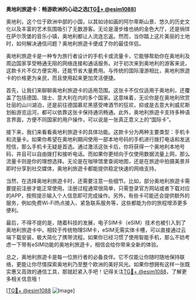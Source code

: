 **奥地利旅遊卡：畅游欧洲的心动之选[[TG💪+ @esim1088](https://t.me/s/esim1088)]**

奥地利，这个位于欧洲中部的小国，以其如诗如画的阿尔卑斯山景、悠久的历史文化以及丰富的艺术氛围吸引了无数游客。无论是漫步维也纳的金色大厅，还是徜徉在萨尔茨堡的音乐小镇，奥地利都让人流连忘返。然而，当你踏上这片美丽的土地时，如何解决通信问题？奥地利旅遊卡便成了你的最佳伴侣。

奥地利旅遊卡是一种专为旅行者设计的手机卡或流量卡，它能够帮助你在奥地利及周边国家享受畅通无阻的网络连接和通话服务。对于初次来到奥地利的游客来说，这款卡片不仅方便实用，还能节省大量费用。与传统的国际漫游相比，奥地利旅遊卡的价格更为亲民，而且使用起来更加灵活便捷。

首先，让我们来聊聊奥地利旅遊卡的适用范围。这张卡不仅仅适用于奥地利，还覆盖了包括德国、瑞士、意大利在内的多个国家。这意味着，无论你是在奥地利欣赏壮丽的山川湖泊，还是前往德国慕尼黑感受啤酒节的狂欢，抑或是去意大利威尼斯划船游览运河，都可以依靠这张卡保持通讯畅通。此外，奥地利旅遊卡支持多种语言界面，方便不同国家的用户操作，可以说是一张真正意义上的“国际卡”。

接下来，我们来看看奥地利旅遊卡的具体功能。这款卡分为两种主要类型：手机卡和流量卡。如果你希望在奥地利期间使用一部本地号码的手机进行拨打电话和发送短信，那么手机卡无疑是首选。通过激活这张卡后，你将获得一个奥地利本地号码，并且可以自由拨打和接听电话。而如果你更倾向于仅使用数据流量上网，那么流量卡则是你的理想选择。无论是在咖啡馆里查阅地图，还是在旅途中拍摄美景并即时分享到社交媒体，奥地利旅遊卡都能提供稳定快速的网络支持。

当然，在选择奥地利旅遊卡时，还需要注意一些细节。比如，部分奥地利旅遊卡需要提前注册才能正常使用。注册过程通常很简单，只需登录官方网站或者下载对应的APP，按照提示输入个人信息即可完成操作。另外，有些卡可能还会提供额外的服务，例如免费Wi-Fi热点接入、紧急联系服务等，这些都能为你的旅程增添更多便利。

最后，不得不提的是，随着科技的发展，电子SIM卡（eSIM）技术也被引入到了奥地利旅遊卡中。相较于传统物理SIM卡，eSIM无需实体卡槽，可以直接通过云端下载安装，极大简化了携带流程。如果你已经习惯了使用智能手机，那么不妨考虑一下带有eSIM功能的奥地利旅遊卡，相信会给你带来全新的体验。

总之，奥地利旅遊卡是每一位旅行者的必备良伴。它不仅能让你随时随地保持联络，更能让你尽情探索奥地利乃至整个欧洲的美好风光。如果你想拥有这样一张既实惠又高效的通信工具，那就赶紧入手吧！记得关注[TG💪+ @esim1088](https://t.me/s/esim1088)，了解更多相关信息哦！

[[TG💪+ @esim1088](https://t.me/s/esim1088) ![Image](https://i.postimg.cc/4NQfJmqS/Snipaste-2025-05-13-00-14-12.png)]